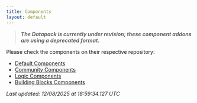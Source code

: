 ```yaml
---
title: Components
layout: default
---
```


<link rel="icon" type="image/x-icon" href="/assets/favicon.ico">

> _**The Datapack is currently under revision; these component addons are using a deprecated format.**_

Please check the components on their respective repository:
- [Default Components](https://github.com/BigstoneDevelopment/default-components-addon)
- [Community Components](https://github.com/BigstoneDevelopment/community-components-addon)
- [Logic Components](https://github.com/BigstoneDevelopment/logic-components-addon)
- [Building Blocks Components](https://github.com/BigstoneDevelopment/building-blocks-addon)

_Last updated: 12/08/2025 at 18:59:34.127 UTC_
